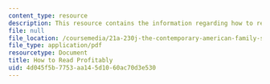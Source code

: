 ```yaml
---
content_type: resource
description: This resource contains the information regarding how to read profitably.
file: null
file_location: /coursemedia/21a-230j-the-contemporary-american-family-spring-2004/4d045f5b7753aa145d1060ac70d3e530_MIT21A_230JS04_onreading.pdf
file_type: application/pdf
resourcetype: Document
title: How to Read Profitably
uid: 4d045f5b-7753-aa14-5d10-60ac70d3e530
---
```

